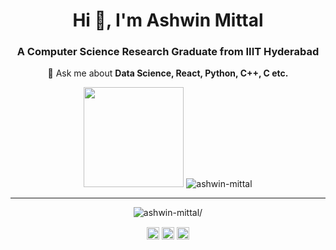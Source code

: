 <!-- ### Hi there 👋 -->

<!--
**ashwin-mittal/ashwin-mittal** is a ✨ _special_ ✨ repository because its `README.md` (this file) appears on your GitHub profile.

Here are some ideas to get you started:

- 🔭 I’m currently working on ...
- 🌱 I’m currently learning ...
- 👯 I’m looking to collaborate on ...
- 🤔 I’m looking for help with ...
- 💬 Ask me about ...
- 📫 How to reach me: ...
- 😄 Pronouns: ...
- ⚡ Fun fact: ...
-->
<h1 align="center">Hi 👋, I'm Ashwin Mittal</h1>
<h3 align="center">A Computer Science Research Graduate from IIIT Hyderabad</h3>
<p align="center">
  💬 Ask me about <b>Data Science, React, Python, C++, C etc.</b>
</p>
<p align="center"> <img src="https://octodex.github.com/images/daftpunktocat-thomas.gif" height="160px" width="160px"> <img src=https://github-readme-stats.vercel.app/api?username=ashwin-mittal&show_icons=true alt=ashwin-mittal /> 
</p>

---

<p align="center"> <img src=https://komarev.com/ghpvc/?username=ashwin-mittal alt=ashwin-mittal/> </p>
<p align="center">
 <a href=https://ashwin-mittal.github.io target="blank"><img align="center" src=https://cdn.jsdelivr.net/npm/simple-icons@3.0.1/icons/google.svg alt="ashwin-mittal" height="20" width="20" /></a>
<a href=https://www.linkedin.com/in/ashwin-mittal target="blank"><img align="center" src=https://cdn.jsdelivr.net/npm/simple-icons@3.0.1/icons/linkedin.svg alt="ashwin-mittal" height="20" width="20" /></a>
<a href=https://fb.com/iammittalashwin target="blank"><img align="center" src=https://cdn.jsdelivr.net/npm/simple-icons@3.0.1/icons/facebook.svg alt="ashwin-mittal" height="20" width="20" /></a>
</p>
